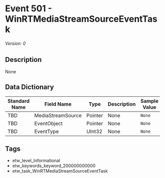 # Event 501 - WinRTMediaStreamSourceEventTask
###### Version: 0

## Description
None

## Data Dictionary
|Standard Name|Field Name|Type|Description|Sample Value|
|---|---|---|---|---|
|TBD|MediaStreamSource|Pointer|None|`None`|
|TBD|EventObject|Pointer|None|`None`|
|TBD|EventType|UInt32|None|`None`|

## Tags
* etw_level_Informational
* etw_keywords_keyword_200000000000
* etw_task_WinRTMediaStreamSourceEventTask
